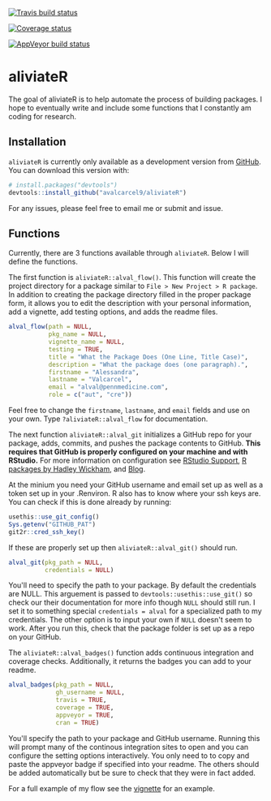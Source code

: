 
[![Travis build status](https://travis-ci.org/avalcarcel9/aliviateR.svg?branch=master)](https://travis-ci.org/avalcarcel9/aliviateR)

[![Coverage status](https://codecov.io/gh/avalcarcel9/aliviateR/branch/master/graph/badge.svg)](https://codecov.io/github/avalcarcel9/aliviateR?branch=master)

[![AppVeyor build status](https://ci.appveyor.com/api/projects/status/github/avalcarcel9/aliviateR?branch=master&svg=true)](https://ci.appveyor.com/project/avalcarcel9/aliviateR)

<!-- README.md is generated from README.Rmd. Please edit that file -->
aliviateR
=========

The goal of aliviateR is to help automate the process of building packages. I hope to eventually write and include some functions that I constantly am coding for research.

Installation
------------

`aliviateR` is currently only available as a development version from [GitHub](https://github.com/). You can download this version with:

``` r
# install.packages("devtools")
devtools::install_github("avalcarcel9/aliviateR")
```

For any issues, please feel free to email me or submit and issue.

Functions
---------

Currently, there are 3 functions available through `aliviateR`. Below I will define the functions.

The first function is `aliviateR::alval_flow()`. This function will create the project directory for a package similar to `File > New Project > R package`. In addition to creating the package directory filled in the proper package form, it allows you to edit the description with your personal information, add a vignette, add testing options, and adds the readme files.

``` r
alval_flow(path = NULL, 
           pkg_name = NULL, 
           vignette_name = NULL,
           testing = TRUE, 
           title = "What the Package Does (One Line, Title Case)",
           description = "What the package does (one paragraph).",
           firstname = "Alessandra", 
           lastname = "Valcarcel",
           email = "alval@pennmedicine.com", 
           role = c("aut", "cre"))
```

Feel free to change the `firstname`, `lastname`, and `email` fields and use on your own. Type `?aliviateR::alval_flow` for documentation.

The next function `aliviateR::alval_git` initializes a GitHub repo for your package, adds, commits, and pushes the package contents to GitHub. **This requires that GitHub is properly configured on your machine and with RStudio.** For more information on configuration see [RStudio Support](https://support.rstudio.com/hc/en-us/articles/200532077-Version-Control-with-Git-and-SVN), [R packages by Hadley Wickham](http://r-pkgs.had.co.nz/git.html), and [Blog](http://happygitwithr.com/rstudio-git-github.html).

At the minium you need your GitHub username and email set up as well as a token set up in your .Renviron. R also has to know where your ssh keys are. You can check if this is done already by running:

``` r
usethis::use_git_config()
Sys.getenv("GITHUB_PAT")
git2r::cred_ssh_key()
```

If these are properly set up then `aliviateR::alval_git()` should run.

``` r
alval_git(pkg_path = NULL, 
          credentials = NULL)
```

You'll need to specify the path to your package. By default the credentials are NULL. This arguement is passed to `devtools::usethis::use_git()` so check our their documentation for more info though `NULL` should still run. I set it to something special `credentials = alval` for a specialized path to my credentials. The other option is to input your own if `NULL` doesn't seem to work. After you run this, check that the package folder is set up as a repo on your GitHub.

The `aliviateR::alval_badges()` function adds continuous integration and coverage checks. Additionally, it returns the badges you can add to your readme.

``` r
alval_badges(pkg_path = NULL, 
             gh_username = NULL, 
             travis = TRUE,
             coverage = TRUE, 
             appveyor = TRUE,
             cran = TRUE)
```

You'll specify the path to your package and GitHub username. Running this will prompt many of the continous integration sites to open and you can configure the setting options interactively. You only need to to copy and paste the appveyor badge if specified into your readme. The others should be added automatically but be sure to check that they were in fact added.

For a full example of my flow see the [vignette](https://github.com/avalcarcel9/aliviateR/blob/master/vignettes/vignette.Rmd) for an example.
